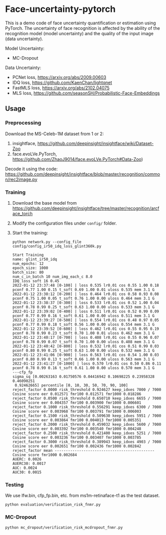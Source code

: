 # Face-uncertainty-pytorch

This is a demo code of face uncertainty quantification or estimation using PyTorch.
The uncertainty of face recognition is affected by the ability of the recognition model (model uncertainty)
and the quality of the input image (data uncertainty).

Model Uncertainty:
+ MC-Dropout

Data Uncertainty:
+ PCNet loss, https://arxiv.org/abs/2009.00603
+ IDQ loss, https://github.com/KaenChan/lightqnet
+ FastMLS loss, https://arxiv.org/abs/2102.04075
+ MLS loss, https://github.com/seasonSH/Probabilistic-Face-Embeddings


##  Usage

### Preprocessing

Download the MS-Celeb-1M dataset from 1 or 2:
1. insightface, https://github.com/deepinsight/insightface/wiki/Dataset-Zoo
2. face.evoLVe.PyTorch, https://github.com/ZhaoJ9014/face.evoLVe.PyTorch#Data-Zoo) 

Decode it using the code:
https://github.com/deepinsight/insightface/blob/master/recognition/common/rec2image.py

### Training
1. Download the base model from https://github.com/deepinsight/insightface/tree/master/recognition/arcface_torch

2. Modify the configuration files under ```config/``` folder.

4. Start the training:

    ``` Shell
    python network.py --config_file config/config_ir50_idq_loss_glint360k.py
    ```
   
    ``` 
    Start Training
    name: glint_ir50_idq
    num_epochs: 12
    epoch_size: 1000
    batch_size: 80
    num_c_in_batch 10 num_img_each_c 8.0
    IDQ_loss soft 16 0.45
    2022-01-12 23:37:48 [0-100] | loss 0.535 lr0.01 cos 0.55 1.00 0.18 pconf 0.77 1.00 0.15 t_soft 0.69 1.00 0.01 uloss 0.535 mem 3.1 G
    2022-01-12 23:38:12 [0-200] | loss 0.464 lr0.01 cos 0.58 0.93 0.08 pconf 0.75 1.00 0.05 t_soft 0.76 1.00 0.00 uloss 0.464 mem 3.1 G
    2022-01-12 23:38:37 [0-300] | loss 0.533 lr0.01 cos 0.52 1.00 0.04 pconf 0.78 0.99 0.25 t_soft 0.63 1.00 0.00 uloss 0.533 mem 3.1 G
    2022-01-12 23:39:02 [0-400] | loss 0.511 lr0.01 cos 0.52 0.99 0.09 pconf 0.77 0.99 0.16 t_soft 0.61 1.00 0.00 uloss 0.511 mem 3.1 G
    2022-01-12 23:39:27 [0-500] | loss 0.554 lr0.01 cos 0.48 0.97 0.05 pconf 0.77 0.99 0.18 t_soft 0.56 1.00 0.00 uloss 0.554 mem 3.1 G
    2022-01-12 23:39:52 [0-600] | loss 0.462 lr0.01 cos 0.55 0.95 0.19 pconf 0.78 0.99 0.23 t_soft 0.70 1.00 0.01 uloss 0.462 mem 3.1 G
    2022-01-12 23:40:17 [0-700] | loss 0.408 lr0.01 cos 0.55 0.96 0.07 pconf 0.78 0.99 0.07 t_soft 0.70 1.00 0.00 uloss 0.408 mem 3.1 G
    2022-01-12 23:40:42 [0-800] | loss 0.532 lr0.01 cos 0.51 0.99 0.03 pconf 0.80 0.99 0.25 t_soft 0.63 1.00 0.00 uloss 0.532 mem 3.1 G
    2022-01-12 23:41:06 [0-900] | loss 0.563 lr0.01 cos 0.54 1.00 0.03 pconf 0.80 0.99 0.13 t_soft 0.66 1.00 0.00 uloss 0.563 mem 3.1 G
    2022-01-12 23:41:27 [0-1000] | loss 0.570 lr0.01 cos 0.50 0.86 0.11 pconf 0.78 0.99 0.16 t_soft 0.61 1.00 0.00 uloss 0.570 mem 3.1 G
    ---cfp_fp
    sigma_sq [0.00263163 0.01750576 0.04416942 0.10698225 0.23958328 0.46090251
     0.92462665] percentile [0, 10, 30, 50, 70, 90, 100]
    reject_factor 0.0000 risk_threshold 0.924627 keep_idxes 7000 / 7000 Cosine score eer 0.012571 fmr100 0.012571 fmr1000 0.018286
    reject_factor 0.0500 risk_threshold 0.650710 keep_idxes 6655 / 7000 Cosine score eer 0.004357 fmr100 0.003900 fmr1000 0.006601
    reject_factor 0.1000 risk_threshold 0.556291 keep_idxes 6300 / 7000 Cosine score eer 0.003968 fmr100 0.003791 fmr1000 0.006003
    reject_factor 0.1500 risk_threshold 0.509630 keep_idxes 5951 / 7000 Cosine score eer 0.003864 fmr100 0.004013 fmr1000 0.005351
    reject_factor 0.2000 risk_threshold 0.459032 keep_idxes 5600 / 7000 Cosine score eer 0.003392 fmr100 0.003540 fmr1000 0.004248
    reject_factor 0.2500 risk_threshold 0.421400 keep_idxes 5251 / 7000 Cosine score eer 0.003236 fmr100 0.003407 fmr1000 0.003785
    reject_factor 0.3000 risk_threshold 0.389943 keep_idxes 4903 / 7000 Cosine score eer 0.002651 fmr100 0.002436 fmr1000 0.002842
    reject_factor mean --------------------------------------------- Cosine score fmr1000 0.002684
    AUERC: 0.0026
    AUERC30: 0.0017
    AUC: 0.0024
    AUC30: 0.0015
    ```
   
### Testing

We use lfw.bin, cfp_fp.bin, etc. from ms1m-retinaface-t1 as the test dataset.
    
``` Shell
python evaluation/verification_risk_fnmr.py
```
  

### MC-Dropout

``` Shell
python mc_dropout/verification_risk_mcdropout_fnmr.py
```

